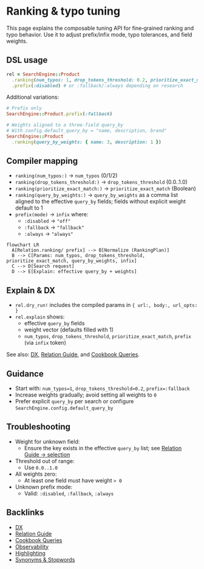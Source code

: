 # Ranking & typo tuning

This page explains the composable tuning API for fine‑grained ranking and typo behavior. Use it to adjust prefix/infix mode, typo tolerances, and field weights.

## DSL usage

```ruby
rel = SearchEngine::Product
  .ranking(num_typos: 1, drop_tokens_threshold: 0.2, prioritize_exact_match: true, query_by_weights: { name: 3, description: 1 })
  .prefix(:disabled) # or :fallback/:always depending on research
```

Additional variations:

```ruby
# Prefix only
SearchEngine::Product.prefix(:fallback)

# Weights aligned to a three‑field query_by
# With config.default_query_by = "name, description, brand"
SearchEngine::Product
  .ranking(query_by_weights: { name: 3, description: 1 })
```

## Compiler mapping

- `ranking(num_typos:)` → `num_typos` (0/1/2)
- `ranking(drop_tokens_threshold:)` → `drop_tokens_threshold` (0.0..1.0)
- `ranking(prioritize_exact_match:)` → `prioritize_exact_match` (Boolean)
- `ranking(query_by_weights:)` → `query_by_weights` as a comma list aligned to the effective `query_by` fields; fields without explicit weight default to 1
- `prefix(mode)` → `infix` where:
  - `:disabled` → `"off"`
  - `:fallback` → `"fallback"`
  - `:always` → `"always"`

```mermaid
flowchart LR
  A[Relation.ranking/ prefix] --> B[Normalize (RankingPlan)]
  B --> C[Params: num_typos, drop_tokens_threshold, prioritize_exact_match, query_by_weights, infix]
  C --> D[Search request]
  D --> E[Explain: effective query_by + weights]
```

## Explain & DX

- `rel.dry_run!` includes the compiled params in `{ url:, body:, url_opts: }`
- `rel.explain` shows:
  - effective `query_by` fields
  - weight vector (defaults filled with 1)
  - `num_typos`, `drop_tokens_threshold`, `prioritize_exact_match`, `prefix` (via `infix` token)

See also: [DX](./dx.md), [Relation Guide](./relation_guide.md), and [Cookbook Queries](./cookbook_queries.md).

## Guidance

- Start with: `num_typos=1`, `drop_tokens_threshold≈0.2`, `prefix=:fallback`
- Increase weights gradually; avoid setting all weights to `0`
- Prefer explicit `query_by` per search or configure `SearchEngine.config.default_query_by`

## Troubleshooting

- Weight for unknown field:
  - Ensure the key exists in the effective `query_by` list; see [Relation Guide → selection](./relation_guide.md#selection)
- Threshold out of range:
  - Use `0.0..1.0`
- All weights zero:
  - At least one field must have weight `> 0`
- Unknown prefix mode:
  - Valid: `:disabled`, `:fallback`, `:always`

## Backlinks

- [DX](./dx.md)
- [Relation Guide](./relation_guide.md)
- [Cookbook Queries](./cookbook_queries.md)
- [Observability](./observability.md)
- [Highlighting](./highlighting.md)
- [Synonyms & Stopwords](./synonyms_stopwords.md)

